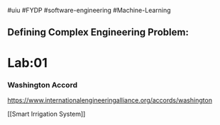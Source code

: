 #uiu #FYDP #software-engineering #Machine-Learning 

## Defining Complex Engineering Problem:

# Lab:01
### Washington Accord
https://www.internationalengineeringalliance.org/accords/washington


[[Smart Irrigation System]]
